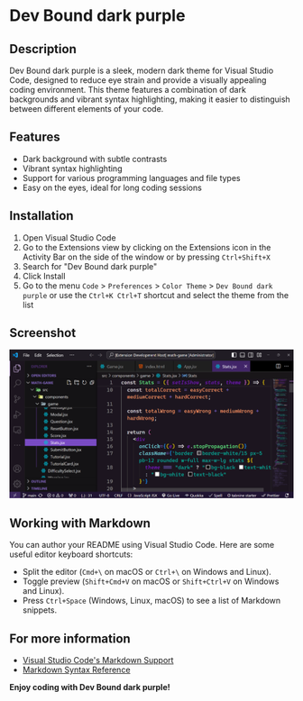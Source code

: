 # Dev Bound dark purple

## Description

Dev Bound dark purple is a sleek, modern dark theme for Visual Studio Code, designed to reduce eye strain and provide a visually appealing coding environment. This theme features a combination of dark backgrounds and vibrant syntax highlighting, making it easier to distinguish between different elements of your code.

## Features

- Dark background with subtle contrasts
- Vibrant syntax highlighting
- Support for various programming languages and file types
- Easy on the eyes, ideal for long coding sessions

## Installation

1. Open Visual Studio Code
2. Go to the Extensions view by clicking on the Extensions icon in the Activity Bar on the side of the window or by pressing `Ctrl+Shift+X`
3. Search for "Dev Bound dark purple"
4. Click Install
5. Go to the menu `Code` > `Preferences` > `Color Theme` > `Dev Bound dark purple` or use the `Ctrl+K Ctrl+T` shortcut and select the theme from the list

## Screenshot

![Asraful Dark Theme](https://raw.githubusercontent.com/Asraful0312/vscode-theme/main/Screenshot%202024-07-27%20164559.png)

## Working with Markdown

You can author your README using Visual Studio Code. Here are some useful editor keyboard shortcuts:

- Split the editor (`Cmd+\` on macOS or `Ctrl+\` on Windows and Linux).
- Toggle preview (`Shift+Cmd+V` on macOS or `Shift+Ctrl+V` on Windows and Linux).
- Press `Ctrl+Space` (Windows, Linux, macOS) to see a list of Markdown snippets.

## For more information

- [Visual Studio Code's Markdown Support](http://code.visualstudio.com/docs/languages/markdown)
- [Markdown Syntax Reference](https://help.github.com/articles/markdown-basics/)

**Enjoy coding with Dev Bound dark purple!**
